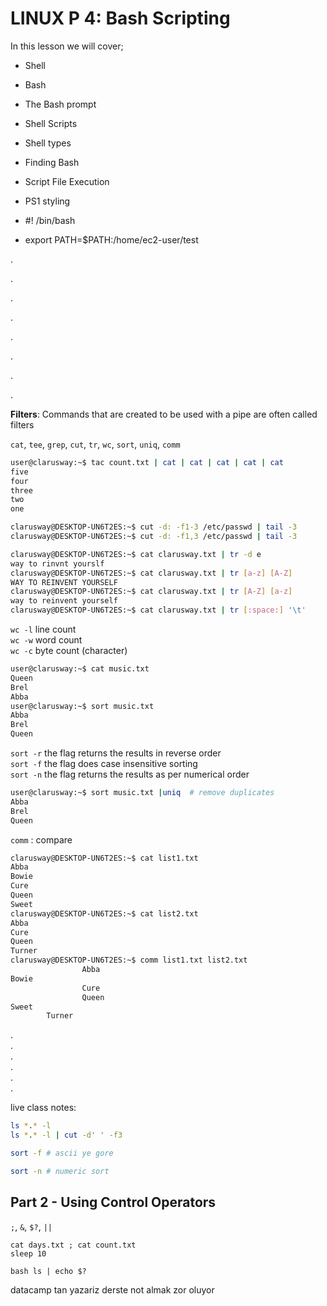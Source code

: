 # LINUX P 4: Bash Scripting


In this lesson we will cover;

- Shell  
- Bash  
- The Bash prompt
- Shell Scripts
- Shell types
- Finding Bash
- Script File Execution

- PS1 styling

- #! /bin/bash


- export PATH=$PATH:/home/ec2-user/test






.

.

.

.

.

.

.

.










**Filters**: Commands that are created to be used with a pipe are often called filters    

```cat```, ```tee```, ```grep```, 
```cut```, ```tr```, ```wc```,
```sort```, ```uniq```, ```comm```  


```bash
user@clarusway:~$ tac count.txt | cat | cat | cat | cat | cat
five
four
three
two
one
```
```bash
clarusway@DESKTOP-UN6T2ES:~$ cut -d: -f1-3 /etc/passwd | tail -3
clarusway@DESKTOP-UN6T2ES:~$ cut -d: -f1,3 /etc/passwd | tail -3
```
```bash
clarusway@DESKTOP-UN6T2ES:~$ cat clarusway.txt | tr -d e
way to rinvnt yourslf
clarusway@DESKTOP-UN6T2ES:~$ cat clarusway.txt | tr [a-z] [A-Z]
WAY TO REINVENT YOURSELF
clarusway@DESKTOP-UN6T2ES:~$ cat clarusway.txt | tr [A-Z] [a-z]
way to reinvent yourself
clarusway@DESKTOP-UN6T2ES:~$ cat clarusway.txt | tr [:space:] '\t'
```

```wc -l``` line count  
```wc -w``` word count  
```wc -c``` byte count (character)  


```bash
user@clarusway:~$ cat music.txt
Queen
Brel
Abba
user@clarusway:~$ sort music.txt
Abba
Brel
Queen
```

```sort -r```	the flag returns the results in reverse order  
```sort -f```	the flag does case insensitive sorting  
```sort -n```	the flag returns the results as per numerical order  

```bash
user@clarusway:~$ sort music.txt |uniq  # remove duplicates
Abba
Brel
Queen
```

```comm``` : compare
```bash
clarusway@DESKTOP-UN6T2ES:~$ cat list1.txt
Abba
Bowie
Cure
Queen
Sweet
clarusway@DESKTOP-UN6T2ES:~$ cat list2.txt
Abba
Cure
Queen
Turner
clarusway@DESKTOP-UN6T2ES:~$ comm list1.txt list2.txt
                Abba
Bowie
                Cure
                Queen
Sweet
        Turner
```


.  
.  
.  
.  
.  
.  


live class notes:


```bash
ls *.* -l
ls *.* -l | cut -d' ' -f3
``` 
```bash
sort -f # ascii ye gore
```

```bash
sort -n # numeric sort
```



## Part 2 - Using Control Operators

```;```, ```&```,  ```$?```, ```||```

```cat days.txt ; cat count.txt ```  
```sleep 10```

```bash ls | echo $?```


datacamp tan yazariz derste not almak zor oluyor